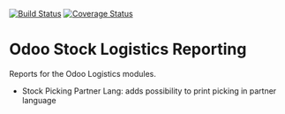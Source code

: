 [![Build Status](https://travis-ci.org/OCA/stock-logistics-reporting.svg?branch=13.0)](https://travis-ci.org/OCA/stock-logistics-reporting)
[![Coverage Status](https://coveralls.io/repos/OCA/stock-logistics-reporting/badge.png?branch=13.0)](https://coveralls.io/r/OCA/stock-logistics-reporting?branch=13.0)

Odoo Stock Logistics Reporting
==============================

Reports for the Odoo Logistics modules.

 - Stock Picking Partner Lang: adds possibility to print picking in partner language
